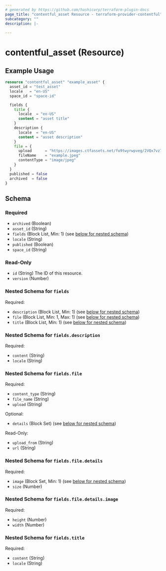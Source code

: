 ```yaml
---
# generated by https://github.com/hashicorp/terraform-plugin-docs
page_title: "contentful_asset Resource - terraform-provider-contentful"
subcategory: ""
description: |-
  
---
```


# contentful_asset (Resource)



## Example Usage

```terraform
resource "contentful_asset" "example_asset" {
  asset_id = "test_asset"
  locale   = "en-US"
  space_id = "space-id"

  fields {
    title {
      locale  = "en-US"
      content = "asset title"
    }
    description {
      locale  = "en-US"
      content = "asset description"
    }
    file = {
      upload      = "https://images.ctfassets.net/fo9twyrwpveg/2VQx7vz73aMEYi20MMgCk0/66e502115b1f1f973a944b4bd2cc536f/IC-1H_Modern_Stack_Website.svg"
      fileName    = "example.jpeg"
      contentType = "image/jpeg"
    }
  }
  published = false
  archived  = false
}
```

<!-- schema generated by tfplugindocs -->
## Schema

### Required

- `archived` (Boolean)
- `asset_id` (String)
- `fields` (Block List, Min: 1) (see [below for nested schema](#nestedblock--fields))
- `locale` (String)
- `published` (Boolean)
- `space_id` (String)

### Read-Only

- `id` (String) The ID of this resource.
- `version` (Number)

<a id="nestedblock--fields"></a>
### Nested Schema for `fields`

Required:

- `description` (Block List, Min: 1) (see [below for nested schema](#nestedblock--fields--description))
- `file` (Block List, Min: 1, Max: 1) (see [below for nested schema](#nestedblock--fields--file))
- `title` (Block List, Min: 1) (see [below for nested schema](#nestedblock--fields--title))

<a id="nestedblock--fields--description"></a>
### Nested Schema for `fields.description`

Required:

- `content` (String)
- `locale` (String)


<a id="nestedblock--fields--file"></a>
### Nested Schema for `fields.file`

Required:

- `content_type` (String)
- `file_name` (String)
- `upload` (String)

Optional:

- `details` (Block Set) (see [below for nested schema](#nestedblock--fields--file--details))

Read-Only:

- `upload_from` (String)
- `url` (String)

<a id="nestedblock--fields--file--details"></a>
### Nested Schema for `fields.file.details`

Required:

- `image` (Block Set, Min: 1) (see [below for nested schema](#nestedblock--fields--file--details--image))
- `size` (Number)

<a id="nestedblock--fields--file--details--image"></a>
### Nested Schema for `fields.file.details.image`

Required:

- `height` (Number)
- `width` (Number)




<a id="nestedblock--fields--title"></a>
### Nested Schema for `fields.title`

Required:

- `content` (String)
- `locale` (String)
